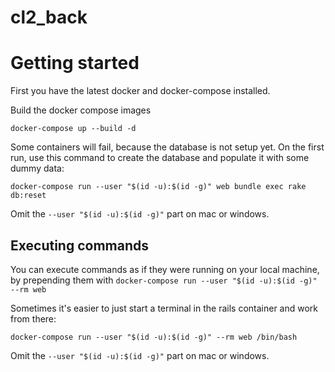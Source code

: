 # cl2_back

# Getting started

First you have the latest docker and docker-compose installed.

Build the docker compose images
```
docker-compose up --build -d
```
Some containers will fail, because the database is not setup yet.
On the first run, use this command to create the database and populate it with some dummy data:

```
docker-compose run --user "$(id -u):$(id -g)" web bundle exec rake db:reset
```

Omit the `--user "$(id -u):$(id -g)"` part on mac or windows.


## Executing commands

You can execute commands as if they were running on your local machine, by prepending them with `docker-compose run --user "$(id -u):$(id -g)" --rm web `

Sometimes it's easier to just start a terminal in the rails container and work from there:
```
docker-compose run --user "$(id -u):$(id -g)" --rm web /bin/bash
```
Omit the `--user "$(id -u):$(id -g)"` part on mac or windows.
